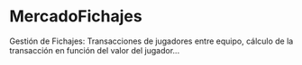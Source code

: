 # MercadoFichajes
Gestión de Fichajes: Transacciones de jugadores entre equipo, cálculo de la transacción en función del valor del jugador... 
